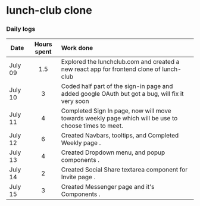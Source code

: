 # lunch-club clone

### Daily logs

| Date    | Hours spent | Work done                                                                                            |
| ------- | :---------: | :--------------------------------------------------------------------------------------------------- |
| July 09 |     1.5     | Explored the lunchclub.com and created a new react app for frontend clone of lunch-club              |
| July 10 |      3      | Coded half part of the sign-in page and added google OAuth but got a bug, will fix it very soon      |
| July 11 |      4      | Completed Sign In page, now will move towards weekly page which will be use to choose times to meet. |
| July 12 |      6      | Created Navbars, tooltips, and Completed Weekly page .                                               |
| July 13 |      4      | Created Dropdown menu, and popup components .                                                        |
| July 14 |      2      | Created Social Share textarea component for Invite page .                                            |
| July 15 |      3      | Created Messenger page and it's Components .                                                          |
